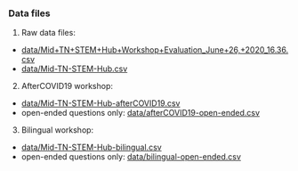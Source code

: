 ### Data files
1. Raw data files:
  * [data/Mid+TN+STEM+Hub+Workshop+Evaluation_June+26,+2020_16.36.csv](https://github.com/htb2m/Mid-TN-STEM-Hub-survey/blob/master/data/Mid%2BTN%2BSTEM%2BHub%2BWorkshop%2BEvaluation_June%2B26%2C%2B2020_16.36.csv)
  * [data/Mid-TN-STEM-Hub.csv](https://github.com/htb2m/Mid-TN-STEM-Hub-survey/blob/master/data/Mid-TN-STEM-Hub.csv)
2. AfterCOVID19 workshop: 
  * [data/Mid-TN-STEM-Hub-afterCOVID19.csv](https://github.com/htb2m/Mid-TN-STEM-Hub-survey/blob/master/data/Mid-TN-STEM-Hub-afterCOVID19.csv)
  * open-ended questions only: [data/afterCOVID19-open-ended.csv](https://github.com/htb2m/Mid-TN-STEM-Hub-survey/blob/master/data/afterCOVID19-open-ended.csv)
3. Bilingual workshop:
  * [data/Mid-TN-STEM-Hub-bilingual.csv](https://github.com/htb2m/Mid-TN-STEM-Hub-survey/blob/master/data/Mid-TN-STEM-Hub-bilingual.csv)
  * open-ended questions only: [data/bilingual-open-ended.csv](https://github.com/htb2m/Mid-TN-STEM-Hub-survey/blob/master/data/bilingual-open-ended.csv)

